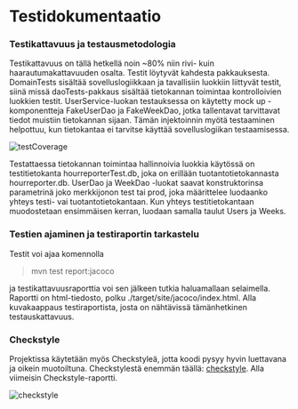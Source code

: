 # Testidokumentaatio #

### Testikattavuus ja testausmetodologia ###

Testikattavuus on tällä hetkellä noin ~80% niin rivi- kuin haarautumakattavuuden osalta. Testit löytyvät kahdesta pakkauksesta. DomainTests sisältää sovelluslogiikkaan ja tavallisiin luokkiin liittyvät testit, siinä missä daoTests-pakkaus sisältää tietokannan toimintaa kontrolloivien luokkien testit. UserService-luokan testauksessa on käytetty mock up -komponentteja FakeUserDao ja FakeWeekDao, jotka tallentavat tarvittavat tiedot muistiin tietokannan sijaan. Tämän injektoinnin myötä testaaminen helpottuu, kun tietokantaa ei tarvitse käyttää sovelluslogiikan testaamisessa. 

![testCoverage](https://user-images.githubusercontent.com/64590570/147101747-aecbe3a8-864f-4546-8b27-2881e90f283e.png)

Testattaessa tietokannan toimintaa hallinnoivia luokkia käytössä on testitietokanta hourreporterTest.db, joka on erillään tuotantotietokannasta hourreporter.db. UserDao ja WeekDao -luokat saavat konstruktorinsa parametrinä joko merkkijonon test tai prod, joka määrittelee luodaanko yhteys testi- vai tuotantotietokantaan. Kun yhteys testitietokantaan muodostetaan ensimmäisen kerran, luodaan samalla taulut Users ja Weeks. 

### Testien ajaminen ja testiraportin tarkastelu ### 

Testit voi ajaa komennolla 

> mvn test report:jacoco 

ja testikattavuusraporttia voi sen jälkeen tutkia haluamallaan selaimella. Raportti on html-tiedosto, polku ./target/site/jacoco/index.html. Alla kuvakaappaus testiraportista, josta on nähtävissä tämänhetkinen testauskattavuus. 

### Checkstyle ### 

Projektissa käytetään myös Checkstyleä, jotta koodi pysyy hyvin luettavana ja oikein muotoiltuna. Checkstylestä enemmän täällä: [checkstyle](https://checkstyle.org/). Alla viimeisin Checkstyle-raportti.

![checkstyle](https://user-images.githubusercontent.com/64590570/147101720-cccf2ff6-981d-4f03-a134-614b383be193.png)
